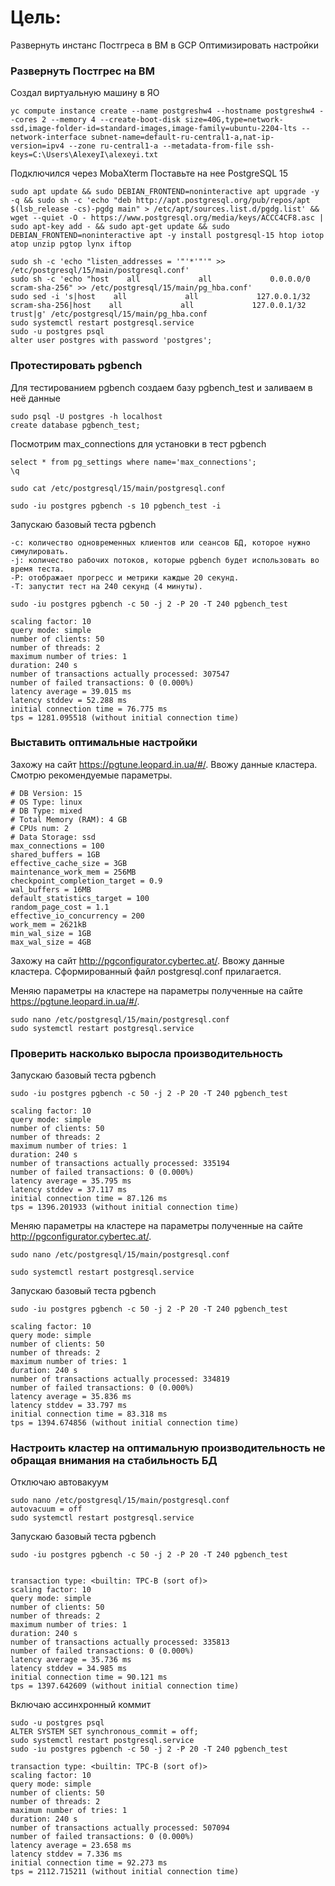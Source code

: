 ﻿# Цель:
  Развернуть инстанс Постгреса в ВМ в GCP
  Оптимизировать настройки



### Развернуть Постгрес на ВМ

  Создал виртуальную машину в ЯО

    yc compute instance create --name postgreshw4 --hostname postgreshw4 --cores 2 --memory 4 --create-boot-disk size=40G,type=network-ssd,image-folder-id=standard-images,image-family=ubuntu-2204-lts --network-interface subnet-name=default-ru-central1-a,nat-ip-version=ipv4 --zone ru-central1-a --metadata-from-file ssh-keys=C:\Users\AlexeyI\alexeyi.txt

  Подключился через MobaXterm
  Поставьте на нее PostgreSQL 15

    sudo apt update && sudo DEBIAN_FRONTEND=noninteractive apt upgrade -y -q && sudo sh -c 'echo "deb http://apt.postgresql.org/pub/repos/apt $(lsb_release -cs)-pgdg main" > /etc/apt/sources.list.d/pgdg.list' && wget --quiet -O - https://www.postgresql.org/media/keys/ACCC4CF8.asc | sudo apt-key add - && sudo apt-get update && sudo DEBIAN_FRONTEND=noninteractive apt -y install postgresql-15 htop iotop atop unzip pgtop lynx iftop

    sudo sh -c 'echo "listen_addresses = '"'*'"'" >> /etc/postgresql/15/main/postgresql.conf'
    sudo sh -c 'echo "host    all             all             0.0.0.0/0              scram-sha-256" >> /etc/postgresql/15/main/pg_hba.conf'
    sudo sed -i 's|host    all             all             127.0.0.1/32            scram-sha-256|host    all             all             127.0.0.1/32            trust|g' /etc/postgresql/15/main/pg_hba.conf
    sudo systemctl restart postgresql.service
    sudo -u postgres psql
    alter user postgres with password 'postgres';

### Протестировать pgbench

  Для тестированием pgbench создаем базу pgbench_test и заливаем в неё данные
  
    sudo psql -U postgres -h localhost
    create database pgbench_test;

  Посмотрим max_connections для установки в тест pgbench 

    select * from pg_settings where name='max_connections';
    \q

    sudo cat /etc/postgresql/15/main/postgresql.conf

    sudo -iu postgres pgbench -s 10 pgbench_test -i

  Запускаю базовый теста pgbench

    -c: количество одновременных клиентов или сеансов БД, которое нужно симулировать.
    -j: количество рабочих потоков, которые pgbench будет использовать во время теста.
    -P: отображает прогресс и метрики каждые 20 секунд.
    -T: запустит тест на 240 секунд (4 минуты).

    sudo -iu postgres pgbench -c 50 -j 2 -P 20 -T 240 pgbench_test

    scaling factor: 10
    query mode: simple
    number of clients: 50
    number of threads: 2
    maximum number of tries: 1
    duration: 240 s
    number of transactions actually processed: 307547
    number of failed transactions: 0 (0.000%)
    latency average = 39.015 ms
    latency stddev = 52.288 ms
    initial connection time = 76.775 ms
    tps = 1281.095518 (without initial connection time)

### Выставить оптимальные настройки

  Захожу на сайт  https://pgtune.leopard.in.ua/#/. Ввожу данные кластера. Смотрю рекомендуемые параметры.

    # DB Version: 15
    # OS Type: linux
    # DB Type: mixed
    # Total Memory (RAM): 4 GB
    # CPUs num: 2
    # Data Storage: ssd
    max_connections = 100
    shared_buffers = 1GB
    effective_cache_size = 3GB
    maintenance_work_mem = 256MB
    checkpoint_completion_target = 0.9
    wal_buffers = 16MB
    default_statistics_target = 100
    random_page_cost = 1.1
    effective_io_concurrency = 200
    work_mem = 2621kB
    min_wal_size = 1GB
    max_wal_size = 4GB

  Захожу на сайт  http://pgconfigurator.cybertec.at/. Ввожу данные кластера. Сформированный файл postgresql.conf прилагается.

  Меняю параметры на кластере на параметры полученные на сайте https://pgtune.leopard.in.ua/#/.

    sudo nano /etc/postgresql/15/main/postgresql.conf
    sudo systemctl restart postgresql.service

### Проверить насколько выросла производительность

  Запускаю базовый теста pgbench

    sudo -iu postgres pgbench -c 50 -j 2 -P 20 -T 240 pgbench_test

    scaling factor: 10
    query mode: simple
    number of clients: 50
    number of threads: 2
    maximum number of tries: 1
    duration: 240 s
    number of transactions actually processed: 335194
    number of failed transactions: 0 (0.000%)
    latency average = 35.795 ms
    latency stddev = 37.117 ms
    initial connection time = 87.126 ms
    tps = 1396.201933 (without initial connection time)

  Меняю параметры на кластере на параметры полученные на сайте http://pgconfigurator.cybertec.at/.

    sudo nano /etc/postgresql/15/main/postgresql.conf

    sudo systemctl restart postgresql.service

  Запускаю базовый теста pgbench

    sudo -iu postgres pgbench -c 50 -j 2 -P 20 -T 240 pgbench_test

    scaling factor: 10
    query mode: simple
    number of clients: 50
    number of threads: 2
    maximum number of tries: 1
    duration: 240 s
    number of transactions actually processed: 334819
    number of failed transactions: 0 (0.000%)
    latency average = 35.836 ms
    latency stddev = 33.797 ms
    initial connection time = 83.318 ms
    tps = 1394.674856 (without initial connection time)

### Настроить кластер на оптимальную производительность не обращая внимания на стабильность БД

  Отключаю автовакуум

    sudo nano /etc/postgresql/15/main/postgresql.conf
    autovacuum = off
    sudo systemctl restart postgresql.service

  Запускаю базовый теста pgbench

    sudo -iu postgres pgbench -c 50 -j 2 -P 20 -T 240 pgbench_test


    transaction type: <builtin: TPC-B (sort of)>
    scaling factor: 10
    query mode: simple
    number of clients: 50
    number of threads: 2
    maximum number of tries: 1
    duration: 240 s
    number of transactions actually processed: 335813
    number of failed transactions: 0 (0.000%)
    latency average = 35.736 ms
    latency stddev = 34.985 ms
    initial connection time = 90.121 ms
    tps = 1397.642609 (without initial connection time)

  Включаю ассинхронный коммит

    sudo -u postgres psql
    ALTER SYSTEM SET synchronous_commit = off;
    sudo systemctl restart postgresql.service
    sudo -iu postgres pgbench -c 50 -j 2 -P 20 -T 240 pgbench_test

    transaction type: <builtin: TPC-B (sort of)>
    scaling factor: 10
    query mode: simple
    number of clients: 50
    number of threads: 2
    maximum number of tries: 1
    duration: 240 s
    number of transactions actually processed: 507094
    number of failed transactions: 0 (0.000%)
    latency average = 23.658 ms
    latency stddev = 7.336 ms
    initial connection time = 92.273 ms
    tps = 2112.715211 (without initial connection time)
